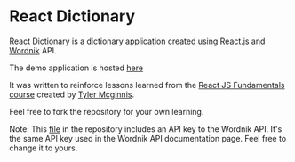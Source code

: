 # React Dictionary
React Dictionary is a dictionary application created using [React.js](https://facebook.github.io/react/) and [Wordnik](https://www.wordnik.com/) API.

The demo application is hosted [here](https://ubaniabalogun.github.io/react-dictionary/)

It was written to reinforce lessons learned from the [React JS Fundamentals course](http://courses.reactjsprogram.com/p/reactjsfundamentals) created by [Tyler Mcginnis](https://twitter.com/tylermcginnis33).

Feel free to fork the repository for your own learning.

Note: This [file](https://github.com/ubaniabalogun/react-dictionary/blob/master/app/helpers/secrets.js) in the repository includes an API key to the Wordnik API. It's the same API key used in the Wordnik API documentation page. Feel free to change it to yours.

